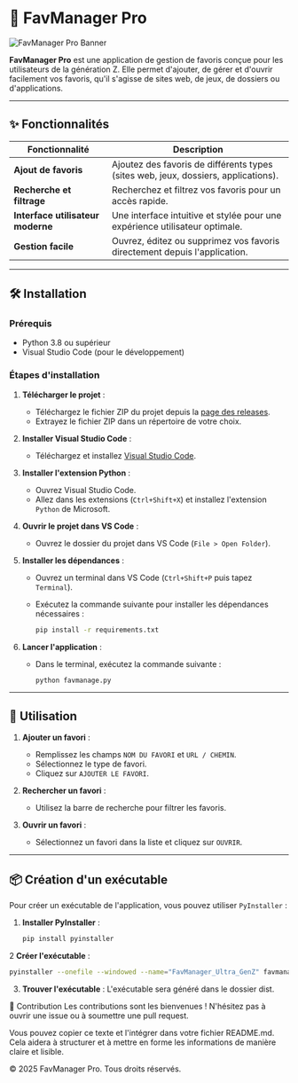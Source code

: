 # 🎯 FavManager Pro

![FavManager Pro Banner](https://via.placeholder.com/800x200/1e1e2e/cdd6f4?text=FavManager+Pro)

**FavManager Pro** est une application de gestion de favoris conçue pour les utilisateurs de la génération Z. Elle permet d'ajouter, de gérer et d'ouvrir facilement vos favoris, qu'il s'agisse de sites web, de jeux, de dossiers ou d'applications.

---

## ✨ Fonctionnalités

| Fonctionnalité | Description |
|---------------|-------------|
| **Ajout de favoris** | Ajoutez des favoris de différents types (sites web, jeux, dossiers, applications). |
| **Recherche et filtrage** | Recherchez et filtrez vos favoris pour un accès rapide. |
| **Interface utilisateur moderne** | Une interface intuitive et stylée pour une expérience utilisateur optimale. |
| **Gestion facile** | Ouvrez, éditez ou supprimez vos favoris directement depuis l'application. |

---

## 🛠 Installation

### Prérequis

- Python 3.8 ou supérieur
- Visual Studio Code (pour le développement)

### Étapes d'installation

1. **Télécharger le projet** :
   - Téléchargez le fichier ZIP du projet depuis la [page des releases](https://github.com/Scripteur95/favmanage/releases).
   - Extrayez le fichier ZIP dans un répertoire de votre choix.

2. **Installer Visual Studio Code** :
   - Téléchargez et installez [Visual Studio Code](https://code.visualstudio.com/).

3. **Installer l'extension Python** :
   - Ouvrez Visual Studio Code.
   - Allez dans les extensions (`Ctrl+Shift+X`) et installez l'extension `Python` de Microsoft.

4. **Ouvrir le projet dans VS Code** :
   - Ouvrez le dossier du projet dans VS Code (`File > Open Folder`).

5. **Installer les dépendances** :
   - Ouvrez un terminal dans VS Code (`Ctrl+Shift+P` puis tapez `Terminal`).
   - Exécutez la commande suivante pour installer les dépendances nécessaires :

     ```bash
     pip install -r requirements.txt
     ```

6. **Lancer l'application** :
   - Dans le terminal, exécutez la commande suivante :

     ```bash
     python favmanage.py
     ```

---

## 🚀 Utilisation

1. **Ajouter un favori** :
   - Remplissez les champs `NOM DU FAVORI` et `URL / CHEMIN`.
   - Sélectionnez le type de favori.
   - Cliquez sur `AJOUTER LE FAVORI`.

2. **Rechercher un favori** :
   - Utilisez la barre de recherche pour filtrer les favoris.

3. **Ouvrir un favori** :
   - Sélectionnez un favori dans la liste et cliquez sur `OUVRIR`.

---

## 📦 Création d'un exécutable

Pour créer un exécutable de l'application, vous pouvez utiliser `PyInstaller` :

1. **Installer PyInstaller** :

   ```bash
   pip install pyinstaller
2 **Créer l'exécutable** :

```bash
pyinstaller --onefile --windowed --name="FavManager_Ultra_GenZ" favmanage.py
```

3. **Trouver l'exécutable** :
L'exécutable sera généré dans le dossier dist.

🤝 Contribution
Les contributions sont les bienvenues ! N'hésitez pas à ouvrir une issue ou à soumettre une pull request.

Vous pouvez copier ce texte et l'intégrer dans votre fichier README.md. Cela aidera à structurer et à mettre en forme les informations de manière claire et lisible.


© 2025 FavManager Pro. Tous droits réservés.
